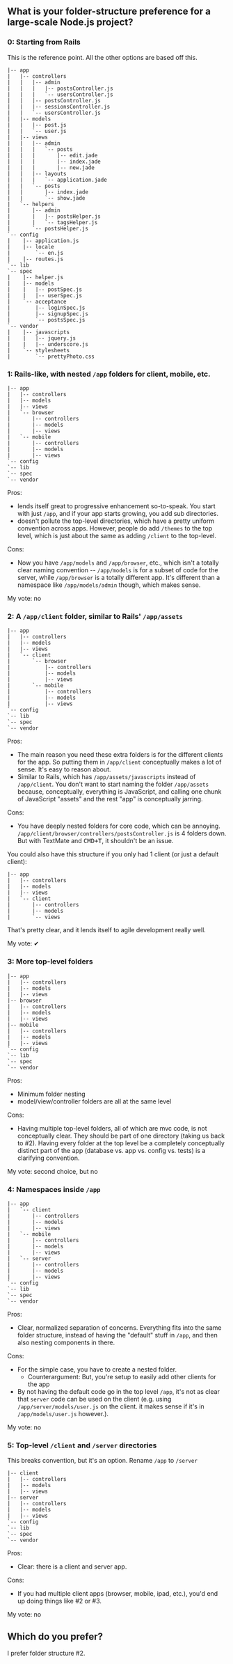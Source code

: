 ## What is your folder-structure preference for a large-scale Node.js project?

### 0: Starting from Rails

This is the reference point.  All the other options are based off this.

```
|-- app
|   |-- controllers
|   |   |-- admin
|   |   |   |-- postsController.js
|   |   |   `-- usersController.js
|   |   |-- postsController.js
|   |   |-- sessionsController.js
|   |   `-- usersController.js
|   |-- models
|   |   |-- post.js
|   |   `-- user.js
|   |-- views
|   |   |-- admin
|   |   |   `-- posts
|   |   |       |-- edit.jade
|   |   |       |-- index.jade
|   |   |       |-- new.jade
|   |   |-- layouts
|   |   |   `-- application.jade
|   |   `-- posts
|   |       |-- index.jade
|   |       `-- show.jade
|   `-- helpers
|       |-- admin
|       |   |-- postsHelper.js
|       |   `-- tagsHelper.js
|       `-- postsHelper.js
`-- config
|    |-- application.js
|    |-- locale
|        `-- en.js
|    |-- routes.js
`-- lib
`-- spec
|    |-- helper.js
|    |-- models
|    |   |-- postSpec.js
|    |   |-- userSpec.js
|    `-- acceptance
|        |-- loginSpec.js
|        |-- signupSpec.js
|        `-- postsSpec.js
`-- vendor
|    |-- javascripts
|    |   |-- jquery.js
|    |   |-- underscore.js
|    `-- stylesheets
|        `-- prettyPhoto.css
```

### 1: Rails-like, with nested `/app` folders for client, mobile, etc.

```
|-- app
|   |-- controllers
|   |-- models
|   |-- views
|   `-- browser
|       |-- controllers
|       |-- models
|       |-- views
|   `-- mobile
|       |-- controllers
|       |-- models
|       |-- views
`-- config
`-- lib
`-- spec
`-- vendor
```

Pros:

- lends itself great to progressive enhancement so-to-speak.  You start with just `/app`, and if your app starts growing, you add sub directories.
- doesn't pollute the top-level directories, which have a pretty uniform convention across apps.  However, people do add `/themes` to the top level, which is just about the same as adding `/client` to the top-level.

Cons:

- Now you have `/app/models` and `/app/browser`, etc., which isn't a totally clear naming convention -- `/app/models` is for a subset of code for the server, while `/app/browser` is a totally different app.  It's different than a namespace like `/app/models/admin` though, which makes sense.

My vote: no

### 2: A `/app/client` folder, similar to Rails' `/app/assets`

```
|-- app
|   |-- controllers
|   |-- models
|   |-- views
|   `-- client
|       `-- browser
|           |-- controllers
|           |-- models
|           |-- views
|       `-- mobile
|           |-- controllers
|           |-- models
|           |-- views
`-- config
`-- lib
`-- spec
`-- vendor
```

Pros:

- The main reason you need these extra folders is for the different clients for the app.  So putting them in `/app/client` conceptually makes a lot of sense.  It's easy to reason about.
- Similar to Rails, which has `/app/assets/javascripts` instead of `/app/client`.  You don't want to start naming the folder `/app/assets` because, conceptually, everything is JavaScript, and calling one chunk of JavaScript "assets" and the rest "app" is conceptually jarring.

Cons:

- You have deeply nested folders for core code, which can be annoying.  `/app/client/browser/controllers/postsController.js` is 4 folders down.  But with TextMate and <kbd>CMD+T</kbd>, it shouldn't be an issue.

You could also have this structure if you only had 1 client (or just a default client):

```
|-- app
|   |-- controllers
|   |-- models
|   |-- views
|   `-- client
|       |-- controllers
|       |-- models
|       `-- views
```

That's pretty clear, and it lends itself to agile development really well.

My vote: ✔

### 3: More top-level folders

```
|-- app
|   |-- controllers
|   |-- models
|   |-- views
|-- browser
|   |-- controllers
|   |-- models
|   |-- views
|-- mobile
|   |-- controllers
|   |-- models
|   |-- views
`-- config
`-- lib
`-- spec
`-- vendor
```

Pros:

- Minimum folder nesting
- model/view/controller folders are all at the same level

Cons:

- Having multiple top-level folders, all of which are mvc code, is not conceptually clear.  They should be part of one directory (taking us back to #2).  Having every folder at the top level be a completely conceptually distinct part of the app (database vs. app vs. config vs. tests) is a clarifying convention.

My vote: second choice, but no

### 4: Namespaces inside `/app`

```
|-- app
|   `-- client
|       |-- controllers
|       |-- models
|       |-- views
|   `-- mobile
|       |-- controllers
|       |-- models
|       |-- views
|   `-- server
|       |-- controllers
|       |-- models
|       |-- views
`-- config
`-- lib
`-- spec
`-- vendor
```

Pros:

- Clear, normalized separation of concerns.  Everything fits into the same folder structure, instead of having the "default" stuff in `/app`, and then also nesting components in there.

Cons:

- For the simple case, you have to create a nested folder.
  - Counterargument: But, you're setup to easily add other clients for the app
- By not having the default code go in the top level `/app`, it's not as clear that `server` code can be used on the client (e.g. using `/app/server/models/user.js` on the client.  it makes sense if it's in `/app/models/user.js` however.).

My vote: no

### 5: Top-level `/client` and `/server` directories

This breaks convention, but it's an option.  Rename `/app` to `/server`

```
|-- client
|   |-- controllers
|   |-- models
|   |-- views
|-- server
|   |-- controllers
|   |-- models
|   |-- views
`-- config
`-- lib
`-- spec
`-- vendor
```

Pros:

- Clear: there is a client and server app.

Cons:

- If you had multiple client apps (browser, mobile, ipad, etc.), you'd end up doing things like #2 or #3.

My vote: no

## Which do you prefer?

I prefer folder structure #2.